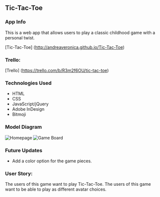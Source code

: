 ## Tic-Tac-Toe

### App Info

This is a web app that allows users to play a classic childhood game with a personal twist.

[Tic-Tac-Toe] (http://andreaveronica.github.io/Tic-Tac-Toe)

### Trello:

[Trello] (https://trello.com/b/R3m2f6OU/tic-tac-toe)

### Technologies Used

- HTML
- CSS
- JavaScript/jQuery
- Adobe InDesign
- Bitmoji



### Model Diagram
![Homepage](http://i.imgur.com/tgP6UkS.png)
![Game Board](http://i.imgur.com/nloZ5sF.jpg)


###  Future Updates
 - Add a color option for the game pieces.

### User Story:

The users of this game want to play Tic-Tac-Toe.
The users of this game want to be able to play as different avatar choices.


